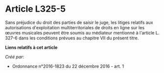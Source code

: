 # Article L325-5

Sans préjudice du droit des parties de saisir le juge, les litiges relatifs aux autorisations d'exploitation
multiterritoriales de droits en ligne sur les œuvres musicales peuvent être soumis au médiateur mentionné à l'article L.
327-6 dans les conditions prévues au chapitre VII du présent titre.

**Liens relatifs à cet article**

_Créé par_:

  - Ordonnance n°2016-1823 du 22 décembre 2016 - art. 1
